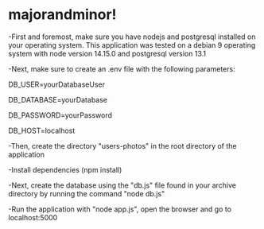 # majorandminor!
-First and foremost, make sure you have nodejs and postgresql installed on your operating system. This application was 
tested on a debian 9 operating system with node version 14.15.0 and postgresql version 13.1 


-Next, make sure to create an .env file with the following parameters:


DB_USER=yourDatabaseUser


DB_DATABASE=yourDatabase


DB_PASSWORD=yourPassword


DB_HOST=localhost


-Then, create the directory "users-photos" in the root directory of the application


-Install dependencies (npm install)


-Next, create the database using the "db.js" file found in your archive directory by running the command "node db.js"


-Run the application with "node app.js", open the browser and go to localhost:5000 

